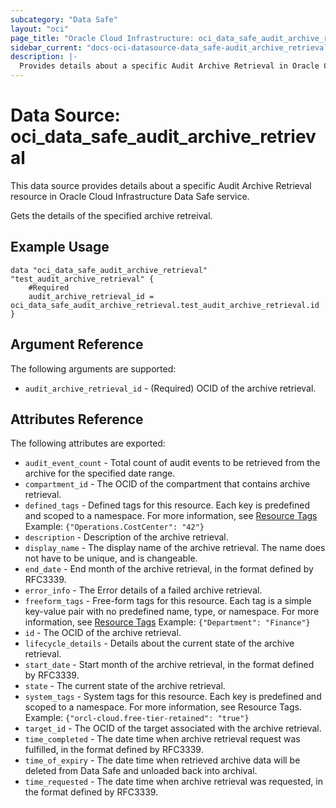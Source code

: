 ```yaml
---
subcategory: "Data Safe"
layout: "oci"
page_title: "Oracle Cloud Infrastructure: oci_data_safe_audit_archive_retrieval"
sidebar_current: "docs-oci-datasource-data_safe-audit_archive_retrieval"
description: |-
  Provides details about a specific Audit Archive Retrieval in Oracle Cloud Infrastructure Data Safe service
---
```


# Data Source: oci_data_safe_audit_archive_retrieval
This data source provides details about a specific Audit Archive Retrieval resource in Oracle Cloud Infrastructure Data Safe service.

Gets the details of the specified archive retreival.

## Example Usage

```hcl
data "oci_data_safe_audit_archive_retrieval" "test_audit_archive_retrieval" {
	#Required
	audit_archive_retrieval_id = oci_data_safe_audit_archive_retrieval.test_audit_archive_retrieval.id
}
```

## Argument Reference

The following arguments are supported:

* `audit_archive_retrieval_id` - (Required) OCID of the archive retrieval.


## Attributes Reference

The following attributes are exported:

* `audit_event_count` - Total count of audit events to be retrieved from the archive for the specified date range.
* `compartment_id` - The OCID of the compartment that contains archive retrieval.
* `defined_tags` - Defined tags for this resource. Each key is predefined and scoped to a namespace. For more information, see [Resource Tags](https://docs.cloud.oracle.com/iaas/Content/General/Concepts/resourcetags.htm)  Example: `{"Operations.CostCenter": "42"}` 
* `description` - Description of the archive retrieval.
* `display_name` - The display name of the archive retrieval. The name does not have to be unique, and is changeable.
* `end_date` - End month of the archive retrieval, in the format defined by RFC3339.
* `error_info` - The Error details of a failed archive retrieval.
* `freeform_tags` - Free-form tags for this resource. Each tag is a simple key-value pair with no predefined name, type, or namespace. For more information, see [Resource Tags](https://docs.cloud.oracle.com/iaas/Content/General/Concepts/resourcetags.htm)  Example: `{"Department": "Finance"}` 
* `id` - The OCID of the archive retrieval.
* `lifecycle_details` - Details about the current state of the archive retrieval.
* `start_date` - Start month of the archive retrieval, in the format defined by RFC3339.
* `state` - The current state of the archive retrieval.
* `system_tags` - System tags for this resource. Each key is predefined and scoped to a namespace. For more information, see Resource Tags. Example: `{"orcl-cloud.free-tier-retained": "true"}` 
* `target_id` - The OCID of the target associated with the archive retrieval.
* `time_completed` - The date time when archive retrieval request was fulfilled, in the format defined by RFC3339.
* `time_of_expiry` - The date time when retrieved archive data will be deleted from Data Safe and unloaded back into archival.
* `time_requested` - The date time when archive retrieval was requested, in the format defined by RFC3339.

